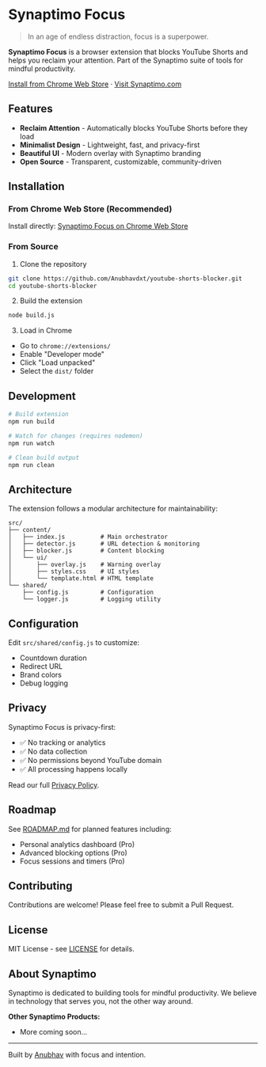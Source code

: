 # Synaptimo Focus

> In an age of endless distraction, focus is a superpower.

**Synaptimo Focus** is a browser extension that blocks YouTube Shorts and helps you reclaim your attention. Part of the Synaptimo suite of tools for mindful productivity.

[Install from Chrome Web Store](https://chromewebstore.google.com/detail/synaptimo-focus/nkklfnlemjknkgplbmoonibhicgffkdb) · [Visit Synaptimo.com](https://synaptimo.com)

## Features

- **Reclaim Attention** - Automatically blocks YouTube Shorts before they load
- **Minimalist Design** - Lightweight, fast, and privacy-first
- **Beautiful UI** - Modern overlay with Synaptimo branding
- **Open Source** - Transparent, customizable, community-driven

## Installation

### From Chrome Web Store (Recommended)

Install directly: [Synaptimo Focus on Chrome Web Store](https://chromewebstore.google.com/detail/synaptimo-focus/nkklfnlemjknkgplbmoonibhicgffkdb)

### From Source

1. Clone the repository
```bash
git clone https://github.com/Anubhavdxt/youtube-shorts-blocker.git
cd youtube-shorts-blocker
```

2. Build the extension
```bash
node build.js
```

3. Load in Chrome
- Go to `chrome://extensions/`
- Enable "Developer mode"
- Click "Load unpacked"
- Select the `dist/` folder

## Development

```bash
# Build extension
npm run build

# Watch for changes (requires nodemon)
npm run watch

# Clean build output
npm run clean
```

## Architecture

The extension follows a modular architecture for maintainability:

```
src/
├── content/
│   ├── index.js          # Main orchestrator
│   ├── detector.js       # URL detection & monitoring
│   ├── blocker.js        # Content blocking
│   └── ui/
│       ├── overlay.js    # Warning overlay
│       ├── styles.css    # UI styles
│       └── template.html # HTML template
└── shared/
    ├── config.js         # Configuration
    └── logger.js         # Logging utility
```

## Configuration

Edit `src/shared/config.js` to customize:
- Countdown duration
- Redirect URL
- Brand colors
- Debug logging

## Privacy

Synaptimo Focus is privacy-first:
- ✅ No tracking or analytics
- ✅ No data collection
- ✅ No permissions beyond YouTube domain
- ✅ All processing happens locally

Read our full [Privacy Policy](PRIVACY_POLICY.md).

## Roadmap

See [ROADMAP.md](ROADMAP.md) for planned features including:
- Personal analytics dashboard (Pro)
- Advanced blocking options (Pro)
- Focus sessions and timers (Pro)

## Contributing

Contributions are welcome! Please feel free to submit a Pull Request.

## License

MIT License - see [LICENSE](LICENSE) for details.

## About Synaptimo

Synaptimo is dedicated to building tools for mindful productivity. We believe in technology that serves you, not the other way around.

**Other Synaptimo Products:**
- More coming soon...

---

Built by [Anubhav](https://github.com/Anubhavdxt) with focus and intention.
